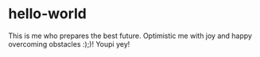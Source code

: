 # hello-world
This is me who prepares the best future. Optimistic me with joy and happy overcoming obstacles :);)! Youpi yey!
